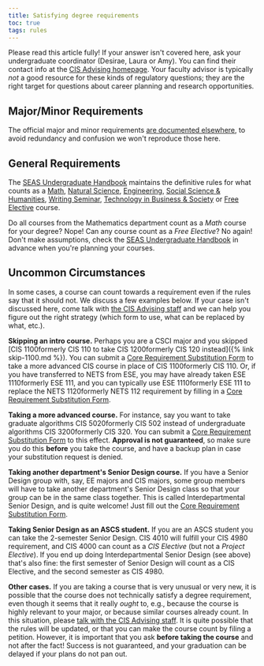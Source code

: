 ```yaml
---
title: Satisfying degree requirements
toc: true
tags: rules
---
```



Please read this article fully! If your answer isn't covered here, ask your undergraduate coordinator (Desirae, Laura or Amy). You can find their contact info at the [CIS Advising homepage]({{page.links.cis_adv_home}}). Your faculty advisor is typically *not* a good resource for these kinds of regulatory questions; they are the right target for questions about career planning and research opportunities.


## Major/Minor Requirements

The official major and minor requirements [are documented elsewhere](https://www.cis.upenn.edu/undergraduate/program-offerings/), to avoid redundancy and confusion we won't reproduce those here.

## General Requirements

The [SEAS Undergraduate Handbook]({{page.links.seas_ugrad_hbook}}) maintains the definitive rules for what counts as a [Math](https://ugrad.seas.upenn.edu/student-handbook/courses-requirements/mathematics-courses/), [Natural Science](https://ugrad.seas.upenn.edu/student-handbook/courses-requirements/natural-science-courses/), [Engineering](https://ugrad.seas.upenn.edu/student-handbook/courses-requirements/engineering-courses/), [Social Science & Humanities](https://ugrad.seas.upenn.edu/student-handbook/courses-requirements/social-sciences-and-humanities-breadth/), [Writing Seminar](https://ugrad.seas.upenn.edu/student-handbook/courses-requirements/writing-courses/), [Technology in Business & Society](https://ugrad.seas.upenn.edu/student-handbook/courses-requirements/technology-in-business-and-society-courses/) or [Free Elective](https://ugrad.seas.upenn.edu/student-handbook/courses-requirements/free-electives/) course.

Do all courses from the Mathematics department count as a _Math_ course for your degree? Nope! Can any course count as a _Free Elective_? No again! Don't make assumptions, check the [SEAS Undergraduate Handbook]({{page.links.seas_ugrad_hbook}}) in advance when you're planning your courses.

## Uncommon Circumstances

In some cases, a course can count towards a requirement even if the rules say that it should not. We discuss a few
examples below. If your case isn't discussed here, come talk with [the CIS Advising staff]({{page.links.cis_adv_home}}) and we can help you figure out the right strategy (which form to use, what can be replaced by what, etc.).

**Skipping an intro course.** Perhaps you are a CSCI major and you skipped [<span class="tooltip">CIS 1100<span class="tooltiptext">formerly CIS 110</span></span> to take <span class="tooltip">CIS 1200<span class="tooltiptext">formerly CIS 120</span></span> instead]({% link skip-1100.md %}). You can submit a [Core Requirement Substitution Form]({{page.links.cis_course_sub_form}}) to take a more advanced CIS course in place of <span class="tooltip">CIS 1100<span class="tooltiptext">formerly CIS 110</span></span>. Or, if you have transferred to NETS from ESE, you may have already taken <span class="tooltip">ESE 1110<span class="tooltiptext">formerly ESE 111</span></span>, and you can typically use <span class="tooltip">ESE 1110<span class="tooltiptext">formerly ESE 111</span></span> to replace the <span class="tooltip">NETS 1120<span class="tooltiptext">formerly NETS 112</span></span> requirement by filling in a [Core Requirement Substitution Form]({{page.links.cis_course_sub_form}}).

**Taking a more advanced course.** For instance, say you want to take graduate algorithms <span class="tooltip">CIS 5020<span class="tooltiptext">formerly CIS 502</span></span> instead of undergraduate algorithms <span class="tooltip">CIS 3200<span class="tooltiptext">formerly CIS 320</span></span>. You can submit a [Core Requirement Substitution Form]({{page.links.cis_course_sub_form}}) to this effect. **Approval is not guaranteed**, so make sure you do this **before** you take the course, and have a backup plan in case your substitution request is denied.

**Taking another department's Senior Design course.** If you have a Senior Design group with, say, EE majors and CIS majors, some group members will have to take another department's Senior Design class so that your group can be in the same class together. This is called Interdepartmental Senior Design, and is quite welcome! Just fill out the [Core Requirement Substitution Form]({{page.links.cis_course_sub_form}}).

**Taking Senior Design as an ASCS student.** If you are an ASCS student you can take the 2-semester Senior Design. CIS 4010 will fulfill your CIS 4980 requirement, and CIS 4000 can count as a *CIS Elective* (but not a *Project Elective*). If you end up doing Interdepartmental Senior Design (see above) that's also fine: the first semester of Senior Design will count as a CIS Elective, and the second semester as CIS 4980.

**Other cases.** If you are taking a course that is very unusual or very new, it is possible that the course does not technically satisfy a degree requirement, even though it seems that it really *ought* to, e.g., because the course is highly relevant to your major, or because similar courses already count. In this situation, please [talk with the CIS Advising staff]({{page.links.cis_adv_home}}). It is quite possible that the rules will be updated, or that you can make the course count by filing a petition. However, it is important that you ask **before taking the course** and not after the fact! Success is not guaranteed, and your graduation can be delayed if your plans do not pan out.